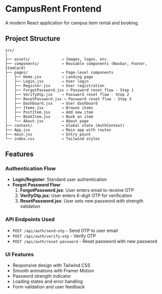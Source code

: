 # CampusRent Frontend

A modern React application for campus item rental and booking.

## Project Structure

```
src/
│
├── assets/              → Images, logos, etc.
├── components/          → Reusable components (Navbar, Footer, ItemCard)
├── pages/               → Page-level components
│   ├── Home.jsx         → Landing page
│   ├── Login.jsx        → User login
│   ├── Register.jsx     → User registration
│   ├── ForgotPassword.jsx → Password reset flow - Step 1
│   ├── VerifyOtp.jsx    → Password reset flow - Step 2
│   ├── ResetPassword.jsx → Password reset flow - Step 3
│   ├── Dashboard.jsx    → User dashboard
│   ├── Items.jsx        → Browse items
│   ├── PostItem.jsx     → Add new item
│   ├── BookItem.jsx     → Book an item
│   └── About.jsx        → About page
├── context/             → Global state (AuthContext)
├── App.jsx              → Main app with routes
├── main.jsx             → Entry point
└── index.css            → Tailwind styles
```

## Features

### Authentication Flow
- **Login/Register**: Standard user authentication
- **Forgot Password Flow**:
  1. **ForgotPassword.jsx**: User enters email to receive OTP
  2. **VerifyOtp.jsx**: User enters 6-digit OTP for verification
  3. **ResetPassword.jsx**: User sets new password with strength validation

### API Endpoints Used
- `POST /api/auth/send-otp` - Send OTP to user email
- `POST /api/auth/verify-otp` - Verify OTP
- `POST /api/auth/reset-password` - Reset password with new password

### UI Features
- Responsive design with Tailwind CSS
- Smooth animations with Framer Motion
- Password strength indicator
- Loading states and error handling
- Form validation and user feedback


